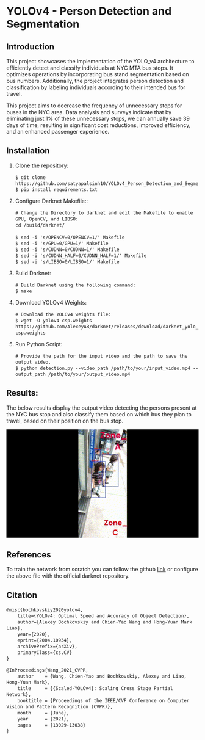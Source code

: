 # YOLOv4 - Person Detection and Segmentation

## Introduction
This project showcases the implementation of the YOLO_v4 architecture to efficiently detect and classify individuals at NYC MTA bus stops. It optimizes operations by incorporating bus stand segmentation based on bus numbers. Additionally, the project integrates person detection and classification by labeling individuals according to their intended bus for travel.

This project aims to decrease the frequency of unnecessary stops for buses in the NYC area. Data analysis and surveys indicate that by eliminating just 1% of these unnecessary stops, we can annually save 39 days of time, resulting in significant cost reductions, improved efficiency, and an enhanced passenger experience.

## Installation
1. Clone the repository:
   ```
   $ git clone https://github.com/satyapalsinh10/YOLOv4_Person_Detection_and_Segmentation.git
   $ pip install requirements.txt
   ```

2. Configure Darknet Makefile::
   ```
   # Change the Directory to darknet and edit the Makefile to enable GPU, OpenCV, and LIBSO:
   cd /build/darknet/

   $ sed -i 's/OPENCV=0/OPENCV=1/' Makefile
   $ sed -i 's/GPU=0/GPU=1/' Makefile
   $ sed -i 's/CUDNN=0/CUDNN=1/' Makefile
   $ sed -i 's/CUDNN_HALF=0/CUDNN_HALF=1/' Makefile
   $ sed -i 's/LIBSO=0/LIBSO=1/' Makefile

3. Build Darknet:

   ```
   # Build Darknet using the following command:
   $ make
   ```

4. Download YOLOv4 Weights:
   ```
   # Download the YOLOv4 weights file:
   $ wget -O yolov4-csp.weights https://github.com/AlexeyAB/darknet/releases/download/darknet_yolo_v4_pre/yolov4-csp.weights
    ```

5. Run Python Script:
   ```
   # Provide the path for the input video and the path to save the output video.
   $ python detection.py --video_path /path/to/your/input_video.mp4 --output_path /path/to/your/output_video.mp4
   ```


## Results:

The below results display the output video detecting the persons present at the NYC bus stop and also classify them based on which bus they plan to travel, based on their position on the bus stop. 
<p align="center">
  <img src="build/darknet/YOLO_v5.gif" alt="Undistorted" width="900"/>
</p>


## References

To train the network from scratch you can follow the github [link](https://github.com/AlexeyAB/darknet?tab=readme-ov-file) or configure the above file with the official darknet repository.





## Citation

  ```
@misc{bochkovskiy2020yolov4,
      title={YOLOv4: Optimal Speed and Accuracy of Object Detection}, 
      author={Alexey Bochkovskiy and Chien-Yao Wang and Hong-Yuan Mark Liao},
      year={2020},
      eprint={2004.10934},
      archivePrefix={arXiv},
      primaryClass={cs.CV}
}
  ```

```
@InProceedings{Wang_2021_CVPR,
    author    = {Wang, Chien-Yao and Bochkovskiy, Alexey and Liao, Hong-Yuan Mark},
    title     = {{Scaled-YOLOv4}: Scaling Cross Stage Partial Network},
    booktitle = {Proceedings of the IEEE/CVF Conference on Computer Vision and Pattern Recognition (CVPR)},
    month     = {June},
    year      = {2021},
    pages     = {13029-13038}
}
```
